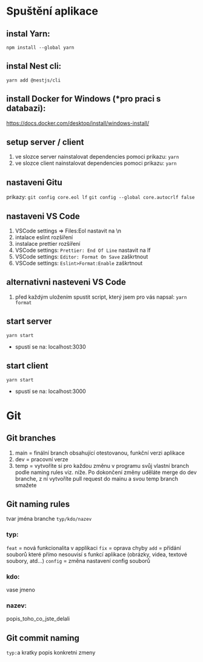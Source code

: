 # Spuštění aplikace
## instal Yarn:
`npm install --global yarn`
## instal Nest cli:
`yarn add @nestjs/cli`
## install Docker for Windows (*pro praci s databazi):
https://docs.docker.com/desktop/install/windows-install/
## setup server / client 
1. ve slozce server nainstalovat dependencies pomoci prikazu: `yarn`
2. ve slozce client nainstalovat dependencies pomoci prikazu: `yarn`
## nastaveni Gitu
prikazy:
`git config core.eol lf`
`git config --global core.autocrlf false`
## nastaveni VS Code
1. VSCode settings => Files:Eol nastavit na \n
2. intalace eslint rozšíření
3. instalace prettier rozšíření
4. VSCode settings: `Prettier: End Of Line` nastavit na lf
5. VSCode settings: `Editor: Format On Save` zaškrtnout
6. VSCode settings: `Eslint>Format:Enable` zaškrtnout
## alternativni nasteveni VS Code
1. před každým uložením spustit script, který jsem pro vás napsal: `yarn format`
## start server
`yarn start`
- spustí se na: localhost:3030
## start client
`yarn start`
- spustí se na: localhost:3000

# Git
## Git branches
1. main = finální branch obsahující otestovanou, funkční verzi aplikace
2. dev = pracovní verze
3. temp = vytvoříte si pro každou změnu v programu svůj vlastní branch podle naming rules viz. níže. Po dokončení změny uděláte merge do dev branche, z ní vytvoříte pull request do mainu a svou temp branch smažete
## Git naming rules
tvar jména branche `typ/kdo/nazev`
### typ:
`feat` = nová funkcionalita v applikaci
`fix` = oprava chyby
`add` = přídání souborů které přímo nesouvisí s funkcí aplikace (obrázky, videa, textové soubory, atd...)
`config` = změna nastavení config souborů
### kdo:
vase jmeno
### nazev:
popis_toho_co_jste_delali
## Git commit naming
`typ:`a kratky popis konkretni zmeny
